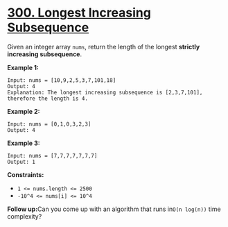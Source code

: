 # [300. Longest Increasing Subsequence](https://leetcode.com/problems/longest-increasing-subsequence/description/)

Given an integer array `nums`, return the length of the longest **strictly increasing subsequence**.

**Example 1:**

```
Input: nums = [10,9,2,5,3,7,101,18]
Output: 4
Explanation: The longest increasing subsequence is [2,3,7,101], therefore the length is 4.
```

**Example 2:**

```
Input: nums = [0,1,0,3,2,3]
Output: 4
```

**Example 3:**

```
Input: nums = [7,7,7,7,7,7,7]
Output: 1
```

**Constraints:**

- `1 <= nums.length <= 2500`
- `-10^4 <= nums[i] <= 10^4`

<b>Follow up:</b>Can you come up with an algorithm that runs in`O(n log(n))` time complexity?
